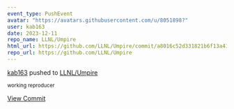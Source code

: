 ```yaml
---
event_type: PushEvent
avatar: "https://avatars.githubusercontent.com/u/8051898?"
user: kab163
date: 2023-12-11
repo_name: LLNL/Umpire
html_url: https://github.com/LLNL/Umpire/commit/a8016c52d331821b6f13a41ee5fd3e3e1c77f8cb
repo_url: https://github.com/LLNL/Umpire
---
```


<a href='https://github.com/kab163' target='_blank'>kab163</a> pushed to <a href='https://github.com/LLNL/Umpire' target='_blank'>LLNL/Umpire</a>

<small>working reproducer</small>

<a href='https://github.com/LLNL/Umpire/commit/a8016c52d331821b6f13a41ee5fd3e3e1c77f8cb' target='_blank'>View Commit</a>